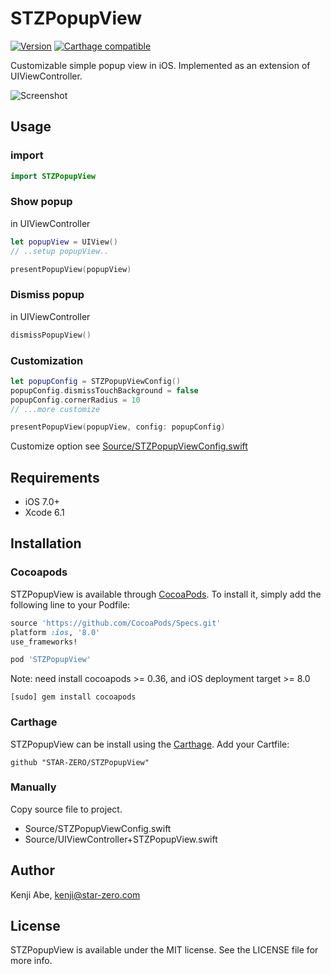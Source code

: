 # STZPopupView

[![Version](https://img.shields.io/cocoapods/v/STZPopupView.svg?style=flat)](http://cocoadocs.org/docsets/STZPopupView) [![Carthage compatible](https://img.shields.io/badge/Carthage-compatible-4BC51D.svg?style=flat)](https://github.com/STAR-ZERO/STZPopupView)

Customizable simple popup view in iOS. Implemented as an extension of UIViewController.

![Screenshot](https://raw.githubusercontent.com/STAR-ZERO/STZPopupView/master/screenshot.gif)

## Usage

### import

```swift
import STZPopupView
```

### Show popup

in UIViewController

```swift
let popupView = UIView()
// ..setup popupView..

presentPopupView(popupView)
```

### Dismiss popup

in UIViewController

```swift
dismissPopupView()
```

### Customization

```swift
let popupConfig = STZPopupViewConfig()
popupConfig.dismissTouchBackground = false
popupConfig.cornerRadius = 10
// ...more customize

presentPopupView(popupView, config: popupConfig)
```

Customize option see [Source/STZPopupViewConfig.swift](https://github.com/STAR-ZERO/STZPopupView/blob/master/Source/STZPopupViewConfig.swift)

## Requirements

* iOS 7.0+
* Xcode 6.1

## Installation

### Cocoapods

STZPopupView is available through [CocoaPods](http://cocoapods.org). To install
it, simply add the following line to your Podfile:


```ruby
source 'https://github.com/CocoaPods/Specs.git'
platform :ios, '8.0'
use_frameworks!

pod 'STZPopupView'
```

Note: need install cocoapods >= 0.36, and iOS deployment target >= 8.0

	[sudo] gem install cocoapods

### Carthage

STZPopupView can be install using the [Carthage](https://github.com/Carthage/Carthage). Add your Cartfile:

	github "STAR-ZERO/STZPopupView"

### Manually

Copy source file to project. 

* Source/STZPopupViewConfig.swift
* Source/UIViewController+STZPopupView.swift

## Author

Kenji Abe, kenji@star-zero.com

## License

STZPopupView is available under the MIT license. See the LICENSE file for more info.

